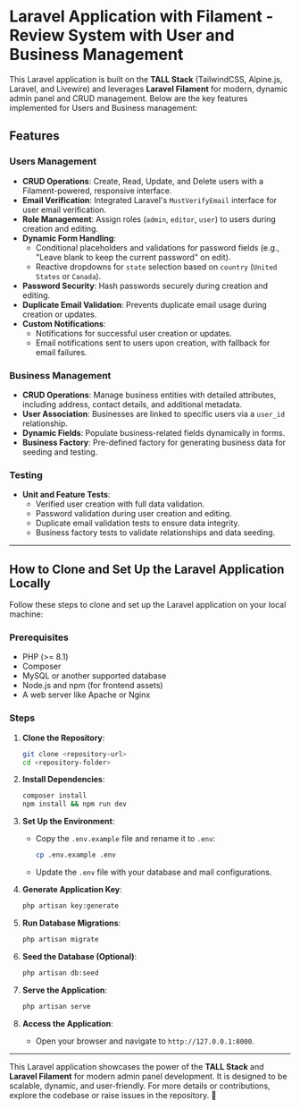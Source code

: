 # Laravel Application with Filament - Review System with User and Business Management

This Laravel application is built on the **TALL Stack** (TailwindCSS, Alpine.js, Laravel, and Livewire) and leverages **Laravel Filament** for modern, dynamic admin panel and CRUD management. Below are the key features implemented for Users and Business management:

## Features

### Users Management

-   **CRUD Operations**: Create, Read, Update, and Delete users with a Filament-powered, responsive interface.
-   **Email Verification**: Integrated Laravel's `MustVerifyEmail` interface for user email verification.
-   **Role Management**: Assign roles (`admin`, `editor`, `user`) to users during creation and editing.
-   **Dynamic Form Handling**:
    -   Conditional placeholders and validations for password fields (e.g., "Leave blank to keep the current password" on edit).
    -   Reactive dropdowns for `state` selection based on `country` (`United States` or `Canada`).
-   **Password Security**: Hash passwords securely during creation and editing.
-   **Duplicate Email Validation**: Prevents duplicate email usage during creation or updates.
-   **Custom Notifications**:
    -   Notifications for successful user creation or updates.
    -   Email notifications sent to users upon creation, with fallback for email failures.

### Business Management

-   **CRUD Operations**: Manage business entities with detailed attributes, including address, contact details, and additional metadata.
-   **User Association**: Businesses are linked to specific users via a `user_id` relationship.
-   **Dynamic Fields**: Populate business-related fields dynamically in forms.
-   **Business Factory**: Pre-defined factory for generating business data for seeding and testing.

### Testing

-   **Unit and Feature Tests**:
    -   Verified user creation with full data validation.
    -   Password validation during user creation and editing.
    -   Duplicate email validation tests to ensure data integrity.
    -   Business factory tests to validate relationships and data seeding.

---

## How to Clone and Set Up the Laravel Application Locally

Follow these steps to clone and set up the Laravel application on your local machine:

### Prerequisites

-   PHP (>= 8.1)
-   Composer
-   MySQL or another supported database
-   Node.js and npm (for frontend assets)
-   A web server like Apache or Nginx

### Steps

1. **Clone the Repository**:

    ```bash
    git clone <repository-url>
    cd <repository-folder>
    ```

2. **Install Dependencies**:

    ```bash
    composer install
    npm install && npm run dev
    ```

3. **Set Up the Environment**:

    - Copy the `.env.example` file and rename it to `.env`:
        ```bash
        cp .env.example .env
        ```
    - Update the `.env` file with your database and mail configurations.

4. **Generate Application Key**:

    ```bash
    php artisan key:generate
    ```

5. **Run Database Migrations**:

    ```bash
    php artisan migrate
    ```

6. **Seed the Database (Optional)**:

    ```bash
    php artisan db:seed
    ```

7. **Serve the Application**:

    ```bash
    php artisan serve
    ```

8. **Access the Application**:
    - Open your browser and navigate to `http://127.0.0.1:8000`.

---

This Laravel application showcases the power of the **TALL Stack** and **Laravel Filament** for modern admin panel development. It is designed to be scalable, dynamic, and user-friendly. For more details or contributions, explore the codebase or raise issues in the repository. 🚀
